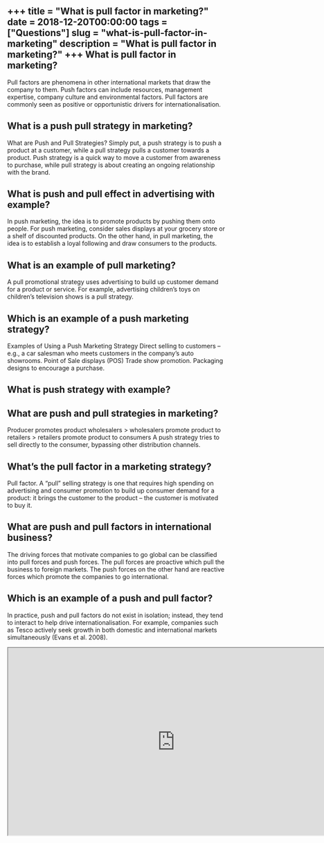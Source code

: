 +++
title = "What is pull factor in marketing?"
date = 2018-12-20T00:00:00
tags = ["Questions"]
slug = "what-is-pull-factor-in-marketing"
description = "What is pull factor in marketing?"
+++
What is pull factor in marketing?
---------------------------------

Pull factors are phenomena in other international markets that draw the company to them. Push factors can include resources, management expertise, company culture and environmental factors. Pull factors are commonly seen as positive or opportunistic drivers for internationalisation.

What is a push pull strategy in marketing?
------------------------------------------

What are Push and Pull Strategies? Simply put, a push strategy is to push a product at a customer, while a pull strategy pulls a customer towards a product. Push strategy is a quick way to move a customer from awareness to purchase, while pull strategy is about creating an ongoing relationship with the brand.

What is push and pull effect in advertising with example?
---------------------------------------------------------

In push marketing, the idea is to promote products by pushing them onto people. For push marketing, consider sales displays at your grocery store or a shelf of discounted products. On the other hand, in pull marketing, the idea is to establish a loyal following and draw consumers to the products.

What is an example of pull marketing?
-------------------------------------

A pull promotional strategy uses advertising to build up customer demand for a product or service. For example, advertising children’s toys on children’s television shows is a pull strategy.

Which is an example of a push marketing strategy?
-------------------------------------------------

Examples of Using a Push Marketing Strategy Direct selling to customers – e.g., a car salesman who meets customers in the company’s auto showrooms. Point of Sale displays (POS) Trade show promotion. Packaging designs to encourage a purchase.

What is push strategy with example?
-----------------------------------

What are push and pull strategies in marketing?
-----------------------------------------------

Producer promotes product wholesalers &gt; wholesalers promote product to retailers &gt; retailers promote product to consumers A push strategy tries to sell directly to the consumer, bypassing other distribution channels.

What’s the pull factor in a marketing strategy?
-----------------------------------------------

Pull factor. A “pull” selling strategy is one that requires high spending on advertising and consumer promotion to build up consumer demand for a product: it brings the customer to the product – the customer is motivated to buy it.

What are push and pull factors in international business?
---------------------------------------------------------

The driving forces that motivate companies to go global can be classified into pull forces and push forces. The pull forces are proactive which pull the business to foreign markets. The push forces on the other hand are reactive forces which promote the companies to go international.

Which is an example of a push and pull factor?
----------------------------------------------

In practice, push and pull factors do not exist in isolation; instead, they tend to interact to help drive internationalisation. For example, companies such as Tesco actively seek growth in both domestic and international markets simultaneously (Evans et al. 2008).

<iframe allow="accelerometer; autoplay; clipboard-write; encrypted-media; gyroscope; picture-in-picture" allowfullscreen="" class="__youtube_prefs__  epyt-is-override  no-lazyload" data-no-lazy="1" data-origheight="433" data-origwidth="770" data-skipgform_ajax_framebjll="" height="433" id="_ytid_84284" loading="lazy" src="https://www.youtube.com/embed/z_YWgN5TIUA?enablejsapi=1&autoplay=0&cc_load_policy=0&cc_lang_pref=&iv_load_policy=1&loop=0&modestbranding=0&rel=1&fs=1&playsinline=0&autohide=2&theme=dark&color=red&controls=1&" title="YouTube player" width="770"></iframe>